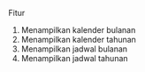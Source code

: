 Fitur
1. Menampilkan kalender bulanan
2. Menampilkan kalender tahunan
3. Menampilkan jadwal bulanan
4. Menampilkan jadwal tahunan
